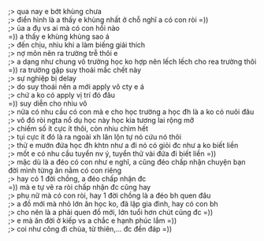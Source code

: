 ;> qua nay e bớt khùng chưa<br>
;> điển hình là a thấy e khùng nhất ở chỗ nghĩ a có con ròi =))<br>
;> ủa a đụ vs ai mà có con hồi nào<br>
=)) a thấy e khùng khùng sao á<br>
;> đến chịu, nhìu khi a làm biếng giải thích<br>
;> nợ môn nên ra trường trễ thôi e<br>
;> a dạng như chung vô trường học ko hợp nên lếch lếch cho rea trường thôi<br>
=)) ra trường gặp suy thoái mắc chết này<br>
;> sự nghiệp bị delay<br>
;> do suy thoái nên a mới apply vô cty e á<br>
;> chứ a ko có apply vị trí đó đâu<br>
=)) suy diễn cho nhìu vô<br>
;> nửa có nhu cầu có con mà e cho học trường a học đh là a ko có nuôi đâu<br>
;> vô đó ròi ngta nổ dụ học này học kia tương lai rộng mỡ<br>
;> chiếm số ít cực ít thôi, còn nhiu chìm hết<br>
;> tụi cực ít đó là ra ngoài xh lăn lộn tự nó cứu nó thôi<br>
;> thử e mướn đứa học đh khtn như a đi nó có giỏi đc như a ko biết liền<br>
;> mốt e có nhu cầu tuyển nv ý, tuyển thử vài đứa đi biết liền =))<br>
;> mặc dù là a đéo có con như e nghĩ, a cũng đéo chấp nhận chuyện bạn đời mình từng ăn nằm có con riêng<br>
;> hay có 1 đời chồng, a đéo chấp nhận đc<br>
=)) mà e tự vẽ ra ròi chấp nhận đc cũng hay<br>
;> phụ nữ mà có con ròi, hay 1 đời chồng là a đéo bh quen đâu<br>
;> a đồ mới mà nhỏ lớn ăn học ko, đã lập gia đình, hay có con bh<br>
;> cho nên là a phải quen đồ mới, lớn tuổi hơn chút cũng đc =))<br>
;> e mà ăn đời ở kiếp vs a chắc e hạnh phúc lắm =))<br>
;> coi như công đi chùa, từ thiên,... đc đền đáp =))<br>
